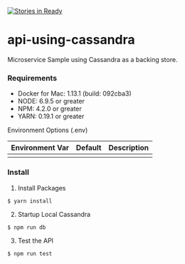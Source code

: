 [![Stories in Ready](https://badge.waffle.io/degnome/api-using-cassandra.png?label=ready&title=Ready)](https://waffle.io/degnome/api-using-cassandra)
# api-using-cassandra

Microservice Sample using Cassandra as a backing store.

### Requirements

- Docker for Mac: 1.13.1 (build: 092cba3)
- NODE: 6.9.5 or greater
- NPM: 4.2.0 or greater
- YARN: 0.19.1 or greater

Environment Options (.env)

| Environment Var         | Default      | Description                                    |
| ----------------------- | ------------ | ---------------------------------------------- |
|                         |              |                                                |


### Install

1. Install Packages
```
$ yarn install
```

2. Startup Local Cassandra
```
$ npm run db
```

3. Test the API
```
$ npm run test
```

